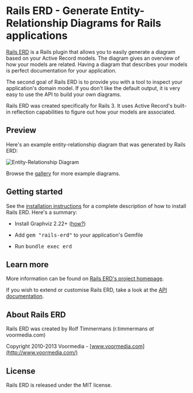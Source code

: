 Rails ERD - Generate Entity-Relationship Diagrams for Rails applications
========================================================================

[Rails ERD](http://voormedia.github.io/rails-erd/) is a Rails plugin that allows
you to easily generate a diagram based on your Active Record models. The
diagram gives an overview of how your models are related. Having a diagram
that describes your models is perfect documentation for your application.

The second goal of Rails ERD is to provide you with a tool to inspect your
application's domain model. If you don't like the default output, it is very
easy to use the API to build your own diagrams.

Rails ERD was created specifically for Rails 3. It uses Active Record's
built-in reflection capabilities to figure out how your models are associated.


Preview
-------

Here's an example entity-relationship diagram that was generated by Rails ERD:

![Entity-Relationship Diagram](http://voormedia.github.io/rails-erd/images/entity-relationship-diagram.png)

Browse the [gallery](http://voormedia.github.io/rails-erd/gallery.html) for more
example diagrams.


Getting started
---------------

See the [installation instructions](http://voormedia.github.io/rails-erd/install.html)
for a complete description of how to install Rails ERD. Here's a summary:

* Install Graphviz 2.22+ ([how?](http://voormedia.github.io/rails-erd/install.html))

* Add <tt>gem "rails-erd"</tt> to your application's Gemfile

* Run <tt>bundle exec erd</tt>


Learn more
----------

More information can be found on [Rails ERD's project homepage](http://voormedia.github.io/rails-erd/).

If you wish to extend or customise Rails ERD, take a look at the [API documentation](http://rubydoc.info/github/voormedia/rails-erd/frames).


About Rails ERD
---------------

Rails ERD was created by Rolf Timmermans (r.timmermans *at* voormedia.com)

Copyright 2010-2013 Voormedia - [www.voormedia.com](http://www.voormedia.com/)


License
-------

Rails ERD is released under the MIT license.
